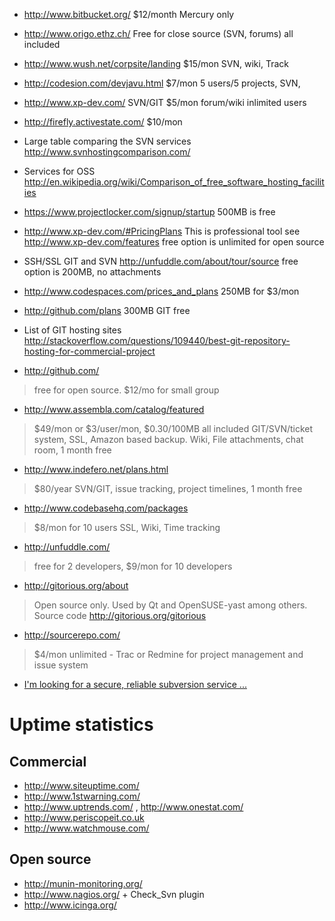   * http://www.bitbucket.org/  $12/month Mercury only
  * http://www.origo.ethz.ch/  Free for close source (SVN, forums) all included
  * http://www.wush.net/corpsite/landing $15/mon SVN, wiki, Track
  * http://codesion.com/devjavu.html  $7/mon 5 users/5 projects, SVN,
  * http://www.xp-dev.com/   SVN/GIT  $5/mon forum/wiki inlimited users
  * http://firefly.activestate.com/  $10/mon


  * Large table comparing the SVN services http://www.svnhostingcomparison.com/

  * Services for OSS http://en.wikipedia.org/wiki/Comparison_of_free_software_hosting_facilities

  * https://www.projectlocker.com/signup/startup 500MB is free

  * http://www.xp-dev.com/#PricingPlans This is professional tool see http://www.xp-dev.com/features free option is unlimited for open source

  * SSH/SSL GIT and SVN http://unfuddle.com/about/tour/source free option is 200MB, no attachments

  * http://www.codespaces.com/prices_and_plans 250MB for $3/mon


  * http://github.com/plans 300MB GIT free


  * List of GIT hosting sites http://stackoverflow.com/questions/109440/best-git-repository-hosting-for-commercial-project

  * http://github.com/
> free for open source. $12/mo for small group

  * http://www.assembla.com/catalog/featured
> $49/mon or $3/user/mon, $0.30/100MB  all included GIT/SVN/ticket system, SSL, Amazon based backup. Wiki, File attachments, chat room, 1 month free

  * http://www.indefero.net/plans.html
> $80/year SVN/GIT, issue tracking, project timelines, 1 month free

  * http://www.codebasehq.com/packages
> $8/mon for 10 users SSL, Wiki, Time tracking

  * http://unfuddle.com/
> free for 2 developers, $9/mon for 10 developers

  * http://gitorious.org/about
> Open source only. Used by Qt and OpenSUSE-yast among others. Source code http://gitorious.org/gitorious

  * http://sourcerepo.com/
> $4/mon unlimited - Trac or Redmine for project management and issue system

  * [I'm looking for a secure, reliable subversion service ...](http://ask.metafilter.com/71462/Im-looking-for-a-secure-reliable-subversion-service-and-hoping-for-recommendations)




# Uptime statistics #
## Commercial ##
  * http://www.siteuptime.com/
  * http://www.1stwarning.com/
  * http://www.uptrends.com/ , http://www.onestat.com/
  * http://www.periscopeit.co.uk
  * http://www.watchmouse.com/
## Open source ##
  * http://munin-monitoring.org/
  * http://www.nagios.org/   + Check\_Svn plugin
  * http://www.icinga.org/
